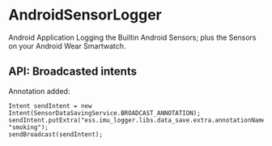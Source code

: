 AndroidSensorLogger
===================

Android Application Logging the Builtin Android Sensors; plus the Sensors on your Android Wear Smartwatch.

## API: Broadcasted intents

Annotation added:

    Intent sendIntent = new Intent(SensorDataSavingService.BROADCAST_ANNOTATION);
    sendIntent.putExtra("ess.imu_logger.libs.data_save.extra.annotationName", "smoking");
    sendBroadcast(sendIntent);
